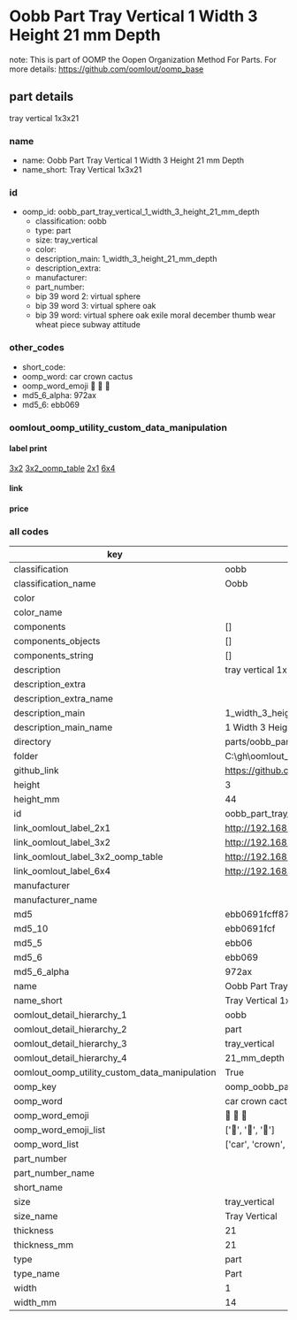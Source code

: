 # Oobb Part Tray Vertical 1 Width 3 Height 21 mm Depth  

note: This is part of OOMP the Oopen Organization Method For Parts. For more details: https://github.com/oomlout/oomp_base

##  part details
  



tray vertical 1x3x21



### name
* name: Oobb Part Tray Vertical 1 Width 3 Height 21 mm Depth
* name_short: Tray Vertical 1x3x21 
### id
* oomp_id: oobb_part_tray_vertical_1_width_3_height_21_mm_depth
  * classification: oobb
  * type: part
  * size: tray_vertical
  * color: 
  * description_main: 1_width_3_height_21_mm_depth
  * description_extra: 
  * manufacturer: 
  * part_number: 
  * bip 39 word 2: virtual sphere
  * bip 39 word 3: virtual sphere oak
  * bip 39 word: virtual sphere oak exile moral december thumb wear wheat piece subway attitude

### other_codes
* short_code: 
* oomp_word: car crown cactus
* oomp_word_emoji :car: :crown: :cactus:
* md5_6_alpha: 972ax
* md5_6: ebb069






### oomlout_oomp_utility_custom_data_manipulation
#### label print
[3x2](http://192.168.1.245:1112/?label=oomp%20972ax)
[3x2_oomp_table](http://192.168.1.108:1112/?label=oomp%20972ax)
[2x1](http://192.168.1.242:1112/?label=oomp%20972ax)
[6x4](http://192.168.1.55:1112/?label=oomp%20972ax)    

#### link

                              

#### price







### all codes 
| key | value |  
| --- | --- |  
| classification | oobb |  
| classification_name | Oobb |  
| color |  |  
| color_name |  |  
| components | [] |  
| components_objects | [] |  
| components_string | [] |  
| description | tray vertical 1x3x21 |  
| description_extra |  |  
| description_extra_name |  |  
| description_main | 1_width_3_height_21_mm_depth |  
| description_main_name | 1 Width 3 Height 21 mm Depth |  
| directory | parts/oobb_part_tray_vertical_1_width_3_height_21_mm_depth |  
| folder | C:\gh\oomlout_oobb_version_4_generated_parts\parts\oobb_part_tray_vertical_1_width_3_height_21_mm_depth |  
| github_link | https://github.com/oomlout/oomlout_oomp_part_src/tree/main/parts/oobb_part_tray_vertical_1_width_3_height_21_mm_depth |  
| height | 3 |  
| height_mm | 44 |  
| id | oobb_part_tray_vertical_1_width_3_height_21_mm_depth |  
| link_oomlout_label_2x1 | http://192.168.1.242:1112/?label=oomp%20972ax |  
| link_oomlout_label_3x2 | http://192.168.1.245:1112/?label=oomp%20972ax |  
| link_oomlout_label_3x2_oomp_table | http://192.168.1.108:1112/?label=oomp%20972ax |  
| link_oomlout_label_6x4 | http://192.168.1.55:1112/?label=oomp%20972ax |  
| manufacturer |  |  
| manufacturer_name |  |  
| md5 | ebb0691fcff87c2ce2c7d4fb2fb45fa3 |  
| md5_10 | ebb0691fcf |  
| md5_5 | ebb06 |  
| md5_6 | ebb069 |  
| md5_6_alpha | 972ax |  
| name | Oobb Part Tray Vertical 1 Width 3 Height 21 mm Depth |  
| name_short | Tray Vertical 1x3x21  |  
| oomlout_detail_hierarchy_1 | oobb |  
| oomlout_detail_hierarchy_2 | part |  
| oomlout_detail_hierarchy_3 | tray_vertical |  
| oomlout_detail_hierarchy_4 | 21_mm_depth |  
| oomlout_oomp_utility_custom_data_manipulation | True |  
| oomp_key | oomp_oobb_part_tray_vertical_1_width_3_height_21_mm_depth |  
| oomp_word | car crown cactus |  
| oomp_word_emoji | :car: :crown: :cactus: |  
| oomp_word_emoji_list | [':car:', ':crown:', ':cactus:'] |  
| oomp_word_list | ['car', 'crown', 'cactus'] |  
| part_number |  |  
| part_number_name |  |  
| short_name |  |  
| size | tray_vertical |  
| size_name | Tray Vertical |  
| thickness | 21 |  
| thickness_mm | 21 |  
| type | part |  
| type_name | Part |  
| width | 1 |  
| width_mm | 14 |  
